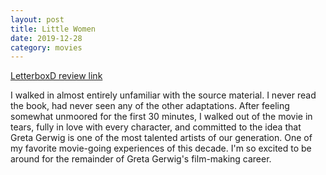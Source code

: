 ```yaml
---
layout: post
title: Little Women
date: 2019-12-28
category: movies
---
```

 
[LetterboxD review link](https://letterboxd.com/samarthbhaskar/film/little-women-2019/)

I walked in almost entirely unfamiliar with the source material. I never read the book, had never seen any of the other adaptations. After feeling somewhat unmoored for the first 30 minutes, I walked out of the movie in tears, fully in love with every character, and committed to the idea that Greta Gerwig is one of the most talented artists of our generation. One of my favorite movie-going experiences of this decade. I'm so excited to be around for the remainder of Greta Gerwig's film-making career.